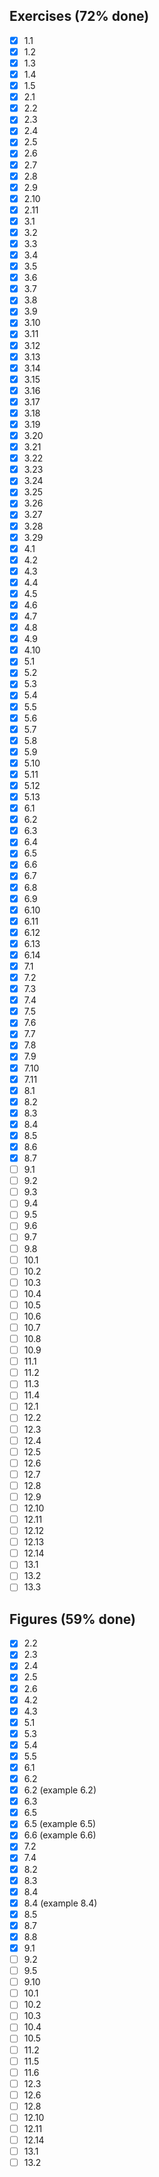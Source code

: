 Exercises (72% done)
---------
- [X] 1.1
- [X] 1.2
- [X] 1.3
- [X] 1.4
- [X] 1.5
- [X] 2.1
- [X] 2.2
- [X] 2.3
- [X] 2.4
- [X] 2.5
- [X] 2.6
- [X] 2.7
- [X] 2.8
- [X] 2.9
- [X] 2.10
- [X] 2.11
- [X] 3.1
- [X] 3.2
- [X] 3.3
- [X] 3.4
- [X] 3.5
- [X] 3.6
- [X] 3.7
- [X] 3.8
- [X] 3.9
- [X] 3.10
- [X] 3.11
- [X] 3.12
- [X] 3.13
- [X] 3.14
- [X] 3.15
- [X] 3.16
- [X] 3.17
- [X] 3.18
- [X] 3.19
- [X] 3.20
- [X] 3.21
- [X] 3.22
- [X] 3.23
- [X] 3.24
- [X] 3.25
- [X] 3.26
- [X] 3.27
- [X] 3.28
- [X] 3.29
- [X] 4.1
- [X] 4.2
- [X] 4.3
- [X] 4.4
- [X] 4.5
- [X] 4.6
- [X] 4.7
- [X] 4.8
- [X] 4.9
- [X] 4.10
- [X] 5.1
- [X] 5.2
- [X] 5.3
- [X] 5.4
- [X] 5.5
- [X] 5.6
- [X] 5.7
- [X] 5.8
- [X] 5.9
- [X] 5.10
- [X] 5.11
- [X] 5.12
- [X] 5.13
- [X] 6.1
- [X] 6.2
- [X] 6.3
- [X] 6.4
- [X] 6.5
- [X] 6.6
- [X] 6.7
- [X] 6.8
- [X] 6.9
- [X] 6.10
- [X] 6.11
- [X] 6.12
- [X] 6.13
- [X] 6.14
- [X] 7.1
- [X] 7.2
- [X] 7.3
- [X] 7.4
- [X] 7.5
- [X] 7.6
- [X] 7.7
- [X] 7.8
- [X] 7.9
- [X] 7.10
- [X] 7.11
- [X] 8.1
- [X] 8.2
- [X] 8.3
- [X] 8.4
- [X] 8.5
- [X] 8.6
- [X] 8.7
- [ ] 9.1
- [ ] 9.2
- [ ] 9.3
- [ ] 9.4
- [ ] 9.5
- [ ] 9.6
- [ ] 9.7
- [ ] 9.8
- [ ] 10.1
- [ ] 10.2
- [ ] 10.3
- [ ] 10.4
- [ ] 10.5
- [ ] 10.6
- [ ] 10.7
- [ ] 10.8
- [ ] 10.9
- [ ] 11.1
- [ ] 11.2
- [ ] 11.3
- [ ] 11.4
- [ ] 12.1
- [ ] 12.2
- [ ] 12.3
- [ ] 12.4
- [ ] 12.5
- [ ] 12.6
- [ ] 12.7
- [ ] 12.8
- [ ] 12.9
- [ ] 12.10
- [ ] 12.11
- [ ] 12.12
- [ ] 12.13
- [ ] 12.14
- [ ] 13.1
- [ ] 13.2
- [ ] 13.3

Figures (59% done)
-------
- [X] 2.2
- [X] 2.3
- [X] 2.4
- [X] 2.5
- [X] 2.6
- [X] 4.2
- [X] 4.3
- [X] 5.1
- [X] 5.3
- [X] 5.4
- [X] 5.5
- [X] 6.1
- [X] 6.2
- [X] 6.2 (example 6.2)
- [X] 6.3
- [X] 6.5
- [X] 6.5 (example 6.5)
- [X] 6.6 (example 6.6)
- [X] 7.2
- [X] 7.4
- [X] 8.2
- [X] 8.3
- [X] 8.4
- [X] 8.4 (example 8.4)
- [X] 8.5
- [X] 8.7
- [X] 8.8
- [X] 9.1
- [ ] 9.2
- [ ] 9.5
- [ ] 9.10
- [ ] 10.1
- [ ] 10.2
- [ ] 10.3
- [ ] 10.4
- [ ] 10.5
- [ ] 11.2
- [ ] 11.5
- [ ] 11.6
- [ ] 12.3
- [ ] 12.6
- [ ] 12.8
- [ ] 12.10
- [ ] 12.11
- [ ] 12.14
- [ ] 13.1
- [ ] 13.2
